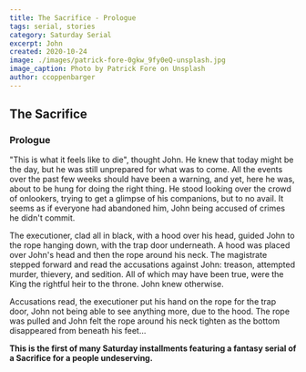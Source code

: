 ```yaml
---
title: The Sacrifice - Prologue
tags: serial, stories
category: Saturday Serial
excerpt: John 
created: 2020-10-24
image: ./images/patrick-fore-0gkw_9fy0eQ-unsplash.jpg
image_caption: Photo by Patrick Fore on Unsplash
author: ccoppenbarger
---
```


## The Sacrifice

### Prologue

"This is what it feels like to die", thought John. He knew that today might be the day, but he was still unprepared for what was to come. All the events over the past few weeks should have been a warning, and yet, here he was, about to be hung for doing the right thing. He stood looking over the crowd of onlookers, trying to get a glimpse of his companions, but to no avail. It seems as if everyone had abandoned him, John being accused of crimes he didn't commit.

The executioner, clad all in black, with a hood over his head, guided John to the rope hanging down, with the trap door underneath. A hood was placed over John's head and then the rope around his neck. The magistrate stepped forward and read the accusations against John: treason, attempted murder, thievery, and sedition. All of which may have been true, were the King the rightful heir to the throne. John knew otherwise.

Accusations read, the executioner put his hand on the rope for the trap door, John not being able to see anything more, due to the hood. The rope was pulled and John felt the rope around his neck tighten as the bottom disappeared from beneath his feet...

**This is the first of many Saturday installments featuring a fantasy serial of a Sacrifice for a people undeserving.**
